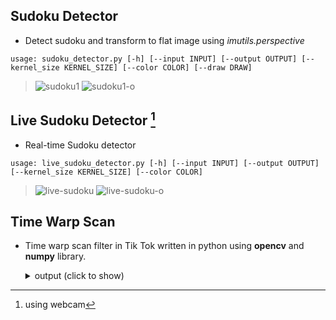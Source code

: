 ## Sudoku Detector
- Detect sudoku and transform to flat image using *imutils.perspective*
```shell
usage: sudoku_detector.py [-h] [--input INPUT] [--output OUTPUT] [--kernel_size KERNEL_SIZE] [--color COLOR] [--draw DRAW]
```
> ![sudoku1](https://user-images.githubusercontent.com/77120507/147381444-cf6eb410-d7d6-44d6-9fcf-0d518dc5f06b.jpg)
![sudoku1-o](https://user-images.githubusercontent.com/77120507/147381466-572b362c-f41a-4de5-a482-b7bb38157623.png)


## Live Sudoku Detector [^1]
- Real-time Sudoku detector
```shell
usage: live_sudoku_detector.py [-h] [--input INPUT] [--output OUTPUT] [--kernel_size KERNEL_SIZE] [--color COLOR]
```
> ![live-sudoku](https://user-images.githubusercontent.com/77120507/147381536-440ae83b-0e84-44e1-ad23-d4f2db161e53.png)
![live-sudoku-o](https://user-images.githubusercontent.com/77120507/147381540-efa16a6c-936d-4c84-b6a3-431e64b8ab4a.png)

## Time Warp Scan
- Time warp scan filter in Tik Tok written in python using **opencv** and **numpy** library.
  <details>
    <summary>output (click to show)</summary>

    > https://user-images.githubusercontent.com/77120507/147506691-b5151bee-26e0-48a3-b55b-af4b1410f29e.MP4
  </details>


[^1]: using webcam
